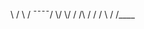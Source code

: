 <p>
\  /  \  /  ¯¯¯¯/
 \/    \/      /
 /\    /      /
/  \  /      /____ </p
--
Discord: xyz#0420
Mail: gato@fbi.ac
Twitter: @hydratable
